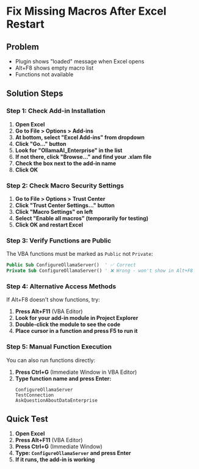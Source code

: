 # Fix Missing Macros After Excel Restart

## Problem
- Plugin shows "loaded" message when Excel opens
- Alt+F8 shows empty macro list
- Functions not available

## Solution Steps

### Step 1: Check Add-in Installation
1. **Open Excel**
2. **Go to File > Options > Add-ins**
3. **At bottom, select "Excel Add-ins" from dropdown**
4. **Click "Go..." button**
5. **Look for "OllamaAI_Enterprise" in the list**
6. **If not there, click "Browse..." and find your .xlam file**
7. **Check the box next to the add-in name**
8. **Click OK**

### Step 2: Check Macro Security Settings
1. **Go to File > Options > Trust Center**
2. **Click "Trust Center Settings..." button**
3. **Click "Macro Settings" on left**
4. **Select "Enable all macros" (temporarily for testing)**
5. **Click OK and restart Excel**

### Step 3: Verify Functions are Public
The VBA functions must be marked as `Public` not `Private`:
```vb
Public Sub ConfigureOllamaServer()  ' ✅ Correct
Private Sub ConfigureOllamaServer() ' ❌ Wrong - won't show in Alt+F8
```

### Step 4: Alternative Access Methods
If Alt+F8 doesn't show functions, try:
1. **Press Alt+F11** (VBA Editor)
2. **Look for your add-in module in Project Explorer**
3. **Double-click the module to see the code**
4. **Place cursor in a function and press F5 to run it**

### Step 5: Manual Function Execution
You can also run functions directly:
1. **Press Ctrl+G** (Immediate Window in VBA Editor)
2. **Type function name and press Enter:**
   ```
   ConfigureOllamaServer
   TestConnection
   AskQuestionAboutDataEnterprise
   ```

## Quick Test
1. **Open Excel**
2. **Press Alt+F11** (VBA Editor)
3. **Press Ctrl+G** (Immediate Window)
4. **Type: `ConfigureOllamaServer` and press Enter**
5. **If it runs, the add-in is working**